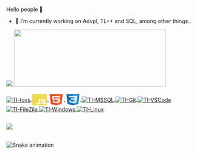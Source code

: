 
Hello people 👋

- 🔭 I’m currently working on Advpl, TL++ and SQL, among other things..

<div align="left">
  <a href="https://github.com/Ti-Portao">
  <img height="150em" src="https://github-readme-stats.vercel.app/api?username=Ti-Portao&show_icons=true&theme=github_dark&include_all_commits=true&count_private=true"/>
  <img height="150em" width="400em" src="https://github-readme-stats.vercel.app/api/top-langs/?username=Ti-Portao&layout=compact&langs_count=7&theme=github_dark"/>
</div>
<div style="display: inline_block"><br>
  <img align="center" alt="TI-tovs" height="30" width="40" src="https://media.discordapp.net/attachments/938971614228406312/938972195194036224/logo_totvs.png">
  <img align="center" alt="TI-Js" height="30" width="40" src="https://raw.githubusercontent.com/devicons/devicon/master/icons/javascript/javascript-plain.svg">
  <img align="center" alt="TI-HTML" height="30" width="40" src="https://raw.githubusercontent.com/devicons/devicon/master/icons/html5/html5-original.svg">
  <img align="center" alt="TI-CSS" height="30" width="40" src="https://raw.githubusercontent.com/devicons/devicon/master/icons/css3/css3-original.svg">  
  <img align="center" alt="TI-MSSQL" height="30" width="40" src="https://cdn.jsdelivr.net/gh/devicons/devicon/icons/microsoftsqlserver/microsoftsqlserver-plain.svg">
  <img align="center" alt="TI-Git" height="30" width="40" src="https://cdn.jsdelivr.net/gh/devicons/devicon/icons/git/git-original.svg">
  <img align="center" alt="TI-VSCode" height="30" width="40" src="https://cdn.jsdelivr.net/gh/devicons/devicon/icons/vscode/vscode-original.svg">
  <img align="center" alt="TI-FileZila" height="30" width="40" src="https://cdn.jsdelivr.net/gh/devicons/devicon/icons/filezilla/filezilla-plain.svg">  
  <img align="center" alt="TI-Windows" height="30" width="40" src="https://cdn.jsdelivr.net/gh/devicons/devicon/icons/windows8/windows8-original.svg">    
  <img align="center" alt="TI-Linux" height="30" width="40" src="https://cdn.jsdelivr.net/gh/devicons/devicon/icons/linux/linux-original.svg">  
</div>

  ##
  
<div> 
  
  <a href="https://www.portaodecambui.com.br/" target="_blank">
    <img src="https://img.shields.io/badge/-Company-333333?style=flat&logo=teste&logoColor=007396" target="_blank">
  </a>
  
  ##  
  
</div>    
        
![Snake animation](https://github.com/Ti-Portao/Ti-Portao/blob/output/github-contribution-grid-snake.svg)     
